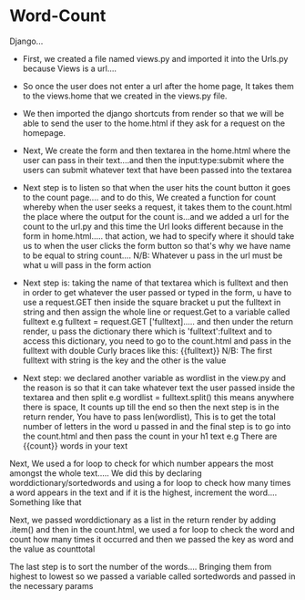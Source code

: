 # Word-Count
Django...

* First, we created a file named views.py and imported it into the Urls.py because Views is a url.... 

* So once the user does not enter a url after the home page, It takes them to the views.home that we created in the views.py file.

* We then imported the django shortcuts from render so that we will be able to send the user to the home.html if they ask for a request on the homepage.

<!-- Under the urls.py, You have to go there and declare any new Url that was added to your project and there must be a comma at the end of each -->

<!-- The first url in the urls.py was an empty string because it was the homepage....that the user requested -->

<!-- Home.html is like the output..... where things will be displayed -->

* Next, We create the form and then textarea in the home.html where the user can pass in their text....and then the input:type:submit where the users can submit whatever text that have been passed into the textarea

* Next step is to listen so that when the user hits the count button it goes to the count page.... and to do this, We created a function for count whereby when the user seeks a request, it takes them to the count.html the place where the output for the count is...and we added a url for the count to the url.py and this time the Url looks different because in the form in home.html..... that action, we had to specify where it should take us to when the user clicks the form button so that's why we have name to be equal to string count....  N/B: Whatever u pass in the url must be what u will pass in the form action

* Next step is: taking the name of that textarea which is fulltext and then in order to get whatever the user passed or typed in the form, u have to use a request.GET then inside the square bracket u put the fulltext in string and then assign the whole line or request.Get to a variable called fulltext e.g fulltext = request.GET ['fulltext]..... and then under the return render, u pass the dictionary there which is 'fulltext':fulltext and to access this dictionary, you need to go to the count.html and pass in the fulltext with double Curly braces like this: {{fulltext}}  N/B: The first fulltext with string is the key and the other is the value

* Next step: we declared another variable as wordlist in the view.py and the reason is so that it can take whatever text the user passed inside the textarea and then split e.g wordlist = fulltext.split() this means anywhere there is space, It counts up till the end so then the next step is in the return render, You have to pass len(wordlist), This is to get the total number of letters in the word u passed in and the final step is to go into the count.html and then pass the count in your h1 text e.g There are {{count}} words in your text

Next, We used a for loop to check for which number appears the most amongst the whole text.....  We did this by declaring worddictionary/sortedwords and using a for loop to check how many times a word appears in the text and if it is the highest, increment the word.... Something like that

Next, we passed worddictionary as a list in the return render by adding .item() and then in the count.html, we used a for loop to check the word and count how many times it occurred and then we passed the key as word and the value as counttotal

The last step is to sort the number of the words.... Bringing them from highest to lowest so we passed a variable called sortedwords and passed in the necessary params
